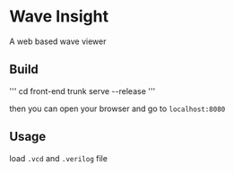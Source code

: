 # Wave Insight

A web based wave viewer

## Build

'''
cd front-end
trunk serve --release
'''

then you can open your browser and go to `localhost:8080`

## Usage

load `.vcd` and `.verilog` file
